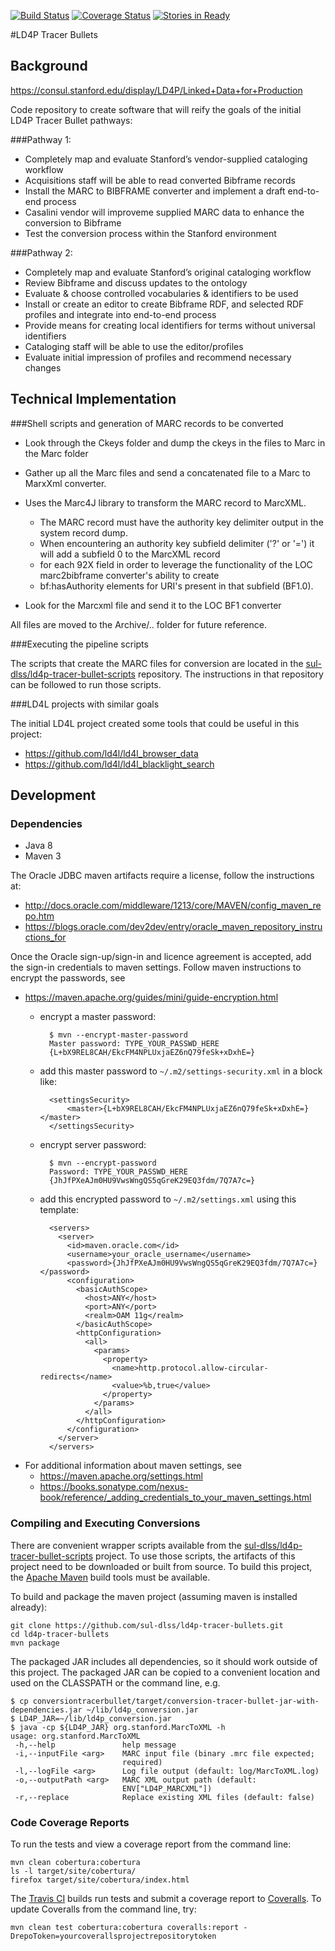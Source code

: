 [![Build Status](https://travis-ci.org/sul-dlss/ld4p-tracer-bullets.svg?branch=master)](https://travis-ci.org/sul-dlss/ld4p-tracer-bullets)
[![Coverage Status](https://coveralls.io/repos/github/sul-dlss/ld4p-tracer-bullets/badge.svg?branch=master)](https://coveralls.io/github/sul-dlss/ld4p-tracer-bullets?branch=master)
[![Stories in Ready](https://badge.waffle.io/sul-dlss/ld4p-tracer-bullets.png?label=ready&title=Ready)](http://waffle.io/sul-dlss/ld4p-tracer-bullets)

#LD4P Tracer Bullets

## Background
https://consul.stanford.edu/display/LD4P/Linked+Data+for+Production

Code repository to create software that will reify the goals of the initial LD4P Tracer Bullet pathways:

###Pathway 1:
- Completely map and evaluate Stanford’s vendor-supplied cataloging workflow
- Acquisitions staff will be able to read converted Bibframe records
- Install the MARC to BIBFRAME converter and implement a draft end-to-end process
- Casalini vendor will improveme supplied MARC data to enhance the conversion to Bibframe
- Test the conversion process within the Stanford environment

###Pathway 2:
- Completely map and evaluate Stanford’s original cataloging workflow
- Review Bibframe and discuss updates to the ontology
- Evaluate & choose controlled vocabularies & identifiers to be used
- Install or create an editor to create Bibframe RDF, and selected RDF profiles and integrate into end-to-end process
- Provide means for creating local identifiers for terms without universal identifiers
- Cataloging staff will be able to use the editor/profiles
- Evaluate initial impression of profiles and recommend necessary changes

## Technical Implementation

###Shell scripts and generation of MARC records to be converted
- Look through the Ckeys folder and dump the ckeys in the files to Marc in the Marc folder

- Gather up all the Marc files and send a concatenated file to a Marc to MarxXml converter.

- Uses the Marc4J library to transform the MARC record to MarcXML.

    - The MARC record must have the authority key delimiter  output in the system record dump.
    - When encountering an authority key subfield delimiter ('?' or '=') it will add a subfield 0 to the MarcXML record 
    - for each 92X field in order to leverage the functionality of the LOC marc2bibframe converter's ability to create
    - bf:hasAuthority elements for URI's present in that subfield (BF1.0).

- Look for the Marcxml file and send it to the LOC BF1 converter

All files are moved to the Archive/.. folder for future reference.

###Executing the pipeline scripts

The scripts that create the MARC files for conversion are located in the
[sul-dlss/ld4p-tracer-bullet-scripts](https://github.com/sul-dlss/ld4p-tracer-bullet-scripts)
repository.  The instructions in that repository can be followed to run those scripts.

###LD4L projects with similar goals

The initial LD4L project created some tools that could be useful in this project:
- https://github.com/ld4l/ld4l_browser_data
- https://github.com/ld4l/ld4l_blacklight_search


## Development

### Dependencies

- Java 8
- Maven 3

The Oracle JDBC maven artifacts require a license, follow the instructions at:
- http://docs.oracle.com/middleware/1213/core/MAVEN/config_maven_repo.htm
- https://blogs.oracle.com/dev2dev/entry/oracle_maven_repository_instructions_for

Once the Oracle sign-up/sign-in and licence agreement is accepted, add the sign-in
credentials to maven settings.  Follow maven instructions to encrypt the passwords, see
- https://maven.apache.org/guides/mini/guide-encryption.html
  - encrypt a master password:

          $ mvn --encrypt-master-password
          Master password: TYPE_YOUR_PASSWD_HERE
          {L+bX9REL8CAH/EkcFM4NPLUxjaEZ6nQ79feSk+xDxhE=}

  - add this master password to `~/.m2/settings-security.xml` in a block like:

          <settingsSecurity>
              <master>{L+bX9REL8CAH/EkcFM4NPLUxjaEZ6nQ79feSk+xDxhE=}</master>
          </settingsSecurity>

  - encrypt server password:

          $ mvn --encrypt-password
          Password: TYPE_YOUR_PASSWD_HERE
          {JhJfPXeAJm0HU9VwsWngQS5qGreK29EQ3fdm/7Q7A7c=}

  - add this encrypted password to `~/.m2/settings.xml` using this template:

          <servers>
            <server>
              <id>maven.oracle.com</id>
              <username>your_oracle_username</username>
              <password>{JhJfPXeAJm0HU9VwsWngQS5qGreK29EQ3fdm/7Q7A7c=}</password>
              <configuration>
                <basicAuthScope>
                  <host>ANY</host>
                  <port>ANY</port>
                  <realm>OAM 11g</realm>
                </basicAuthScope>
                <httpConfiguration>
                  <all>
                    <params>
                      <property>
                        <name>http.protocol.allow-circular-redirects</name>
                        <value>%b,true</value>
                      </property>
                    </params>
                  </all>
                </httpConfiguration>
              </configuration>
            </server>
          </servers>

- For additional information about maven settings, see
    - https://maven.apache.org/settings.html
    - https://books.sonatype.com/nexus-book/reference/_adding_credentials_to_your_maven_settings.html



### Compiling and Executing Conversions

There are convenient wrapper scripts available from the
[sul-dlss/ld4p-tracer-bullet-scripts](https://github.com/sul-dlss/ld4p-tracer-bullet-scripts)
project.  To use those scripts, the artifacts of this project need to be
downloaded or built from source.  To build this project, the
[Apache Maven](https://maven.apache.org/) build
tools must be available.

To build and package the maven project (assuming maven is installed already):
```
git clone https://github.com/sul-dlss/ld4p-tracer-bullets.git
cd ld4p-tracer-bullets
mvn package
```

The packaged JAR includes all dependencies, so it should work outside of this project.  The
packaged JAR can be copied to a convenient location and used on the CLASSPATH or the command line, e.g.
```
$ cp conversiontracerbullet/target/conversion-tracer-bullet-jar-with-dependencies.jar ~/lib/ld4p_conversion.jar
$ LD4P_JAR=~/lib/ld4p_conversion.jar
$ java -cp ${LD4P_JAR} org.stanford.MarcToXML -h
usage: org.stanford.MarcToXML
 -h,--help               help message
 -i,--inputFile <arg>    MARC input file (binary .mrc file expected;
                         required)
 -l,--logFile <arg>      Log file output (default: log/MarcToXML.log)
 -o,--outputPath <arg>   MARC XML output path (default:
                         ENV["LD4P_MARCXML"])
 -r,--replace            Replace existing XML files (default: false)
```


### Code Coverage Reports

To run the tests and view a coverage report from the command line:
```
mvn clean cobertura:cobertura
ls -l target/site/cobertura/
firefox target/site/cobertura/index.html
```

The [Travis CI](https://travis-ci.org/sul-dlss/ld4p-tracer-bullets) builds run tests and submit
a coverage report to [Coveralls](https://coveralls.io/github/sul-dlss/ld4p-tracer-bullets).
To update Coveralls from the command line, try:
```
mvn clean test cobertura:cobertura coveralls:report -DrepoToken=yourcoverallsprojectrepositorytoken
```

